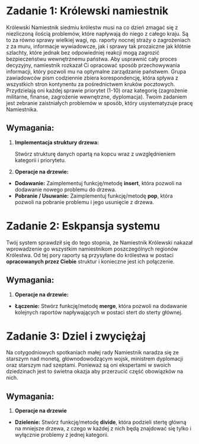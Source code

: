 # Zadanie 1: Królewski namiestnik 

Królewski Namiestnik siedmiu królestw musi na co dzień zmagać się z niezliczoną ilością problemów, które napływają do niego z całego kraju. Są to za równo sprawy wielkiej wagi, np. raporty nocnej straży o zagrożeniach z za muru, informacje wywiadowcze, jak i sprawy tak prozaiczne jak kłótnie szlachty, które jednak bez odpowiedniej reakcji mogą zagrozić bezpieczeństwu wewnętrznemu państwa. Aby usprawnić cały proces decyzyjny, namiestnik rozkazał Ci opracować sposób przechowywania informacji, który pozwoli mu na optymalne zarządzanie państwem. Grupa zawiadowców pism codziennie zbiera korespondencję, która spływa z wszystkich stron kontynentu za pośrednictwem kruków pocztowych.  Przydzielają oni każdej sprawie priorytet (1-10) oraz kategorię (zagrożenie militarne, finanse, zagrożenie wewnętrzne, dyplomacja). Twoim zadaniem jest zebranie zaistniałych problemów w sposób, który usystematyzuje pracę Namiestnika.
## Wymagania:

1.  **Implementacja struktury drzewa:**

	Stwórz strukturę danych opartą na kopcu wraz z uwzględnieniem kategorii i priorytetu.

2.  **Operacje na drzewie:**

-   **Dodawanie:** Zaimplementuj funkcję/metodę **insert**, która pozwoli na dodawanie nowego problemu do drzewa.
-   **Pobranie / Usuwanie:** Zaimplementuj funkcję/metodę **pop**, która pozwoli na pobranie problemu i jego usunięcie z drzewa.


# Zadanie 2: Eskpansja systemu 

Twój system sprawdził się do tego stopnia, że Namiestnik Królewski nakazał wprowadzenie go wszystkim namiestnikom poszczególnych regionów Królestwa. Od tej pory raporty są przysyłane do królestwa w postaci **opracowanych przez Ciebie** struktur i konieczne jest ich połączenie. 

## Wymagania:

1. **Operacje na drzewie:**
   
-   **Łączenie:** Stwórz funkcję/metodę **merge**, która pozwoli na dodawanie kolejnych raportów napływających w postaci stert do sterty głównej.


# Zadanie 3: Dziel i zwyciężaj 

Na cotygodniowych spotkaniach małej rady Namiestnik naradza się ze starszym nad monetą, głównodowodzącym wojsk, ministrem dyplomacji oraz starszym nad szeptami. Ponieważ są oni ekspertami w swoich dziedzinach jest to świetna okazja aby przerzucić część obowiązków na nich.

## Wymagania:

1. **Operacje na drzewie**

-   **Dzielenie:** Stwórz funkcję/metodę **divide**, która  podzieli stertę główną na mniejsze drzewa, z czego w każdej z nich będą znajdować się tylko i wyłącznie problemy z jednej kategorii.
